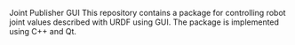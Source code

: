 Joint Publisher GUI
This repository contains a package for controlling robot joint values described with URDF using GUI.
The package is implemented using C++ and Qt.

